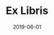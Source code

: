---
layout: post
title: "Ex Libris"
description: "book"
date: 2019-06-01
categories: [rilis]
tags: [introduction, harapan.me, fitur]
comments: true
share: true
hidden: true
---